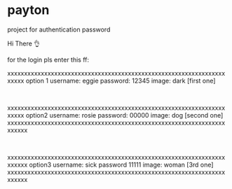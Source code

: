 # payton
project for authentication password


Hi There 👌

for the login pls enter this ff:

xxxxxxxxxxxxxxxxxxxxxxxxxxxxxxxxxxxxxxxxxxxxxxxxxxxxxxxxxxxxxxxxxxxxxx 
option 1
username: eggie
password: 12345
image: dark [first one]

<br />

xxxxxxxxxxxxxxxxxxxxxxxxxxxxxxxxxxxxxxxxxxxxxxxxxxxxxxxxxxxxxxxxxxxxxx
option2
username: rosie
password: 00000
image: dog [second one]
xxxxxxxxxxxxxxxxxxxxxxxxxxxxxxxxxxxxxxxxxxxxxxxxxxxxxxxxxxxxxxxxxxxxxxx

<br />

xxxxxxxxxxxxxxxxxxxxxxxxxxxxxxxxxxxxxxxxxxxxxxxxxxxxxxxxxxxxxxxxxxxxxxx
option3
username: sick
password 11111
image: woman [3rd one]
xxxxxxxxxxxxxxxxxxxxxxxxxxxxxxxxxxxxxxxxxxxxxxxxxxxxxxxxxxxxxxxxxxxxxxx
